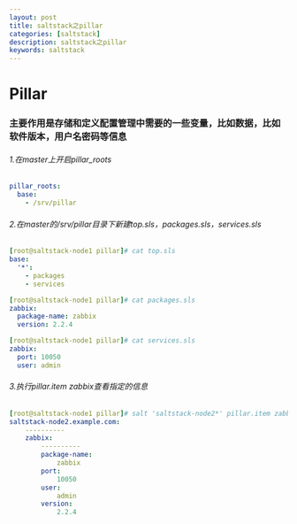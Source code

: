 ```yaml
---
layout: post
title: saltstack之pillar
categories: [saltstack]
description: saltstack之pillar
keywords: saltstack
---
```

# **Pillar**

### 主要作用是存储和定义配置管理中需要的一些变量，比如数据，比如软件版本，用户名密码等信息
<!--more-->

###### 1.在master上开启pillar_roots

```yaml
pillar_roots:
  base:
    - /srv/pillar
```
<!--more-->
###### 2.在master的/srv/pillar目录下新建*top.sls*，*packages.sls*，*services.sls*

```yaml
[root@saltstack-node1 pillar]# cat top.sls
base:
  '*':
    - packages
    - services
```

```yaml
[root@saltstack-node1 pillar]# cat packages.sls
zabbix:
  package-name: zabbix
  version: 2.2.4
```

```yaml
[root@saltstack-node1 pillar]# cat services.sls
zabbix:
  port: 10050
  user: admin
```

###### 3.执行pillar.item zabbix查看指定的信息

```yaml
[root@saltstack-node1 pillar]# salt 'saltstack-node2*' pillar.item zabbix
saltstack-node2.example.com:
    ----------
    zabbix:
        ----------
        package-name:
            zabbix
        port:
            10050
        user:
            admin
        version:
            2.2.4

```
